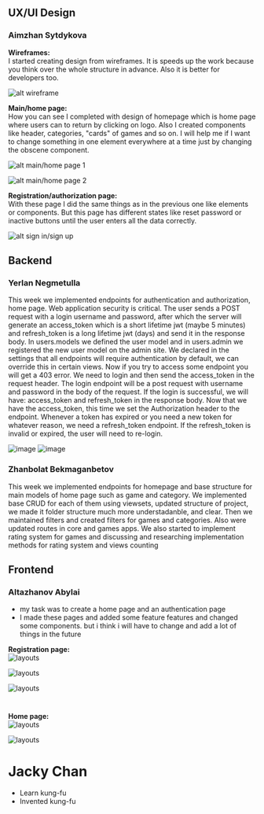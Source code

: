 ## UX/UI Design
### Aimzhan Sytdykova

**Wireframes:**\
I started creating design from wireframes. It is speeds up the work because you think over the whole structure in advance. Also it is better for developers too.

![alt wireframe](https://github.com/SuleymanDemirelKazakhstan/diploma-project-graduaders/blob/main/Design/wireframe1.png?raw=true)

**Main/home page:**\
How you can see I completed with design of homepage which is home page where users can to return by clicking on logo. Also I created components like header, categories, "cards" of games and so on. I will help me if I want to change something in one element everywhere at a time just by changing the obscene component.

![alt main/home page 1](https://github.com/SuleymanDemirelKazakhstan/diploma-project-graduaders/blob/main/Design/main_home1.png?raw=true)

![alt main/home page 2](https://github.com/SuleymanDemirelKazakhstan/diploma-project-graduaders/blob/main/Design/main_home2.png?raw=true)

**Registration/authorization page:**\
With these page I did the same things as in the previous one like elements or components. But this page has different states like reset password or inactive buttons until the user enters all the data correctly.

![alt sign in/sign up](https://github.com/SuleymanDemirelKazakhstan/diploma-project-graduaders/blob/main/Design/sign_in_up.png?raw=true)

## Backend
### Yerlan Negmetulla
This week we implemented endpoints for authentication and authorization, home page. Web application security is critical. The user sends a POST request with a login username and password, after which the server will generate an access_token which is a short lifetime jwt (maybe 5 minutes) and refresh_token is a long lifetime jwt (days) and send it in the response body.
In users.models we defined the user model and in users.admin we registered the new user model on the admin site.
We declared in the settings that all endpoints will require authentication by default, we can override this in certain views. Now if you try to access some endpoint you will get a 403 error. We need to login and then send the access_token in the request header.
The login endpoint will be a post request with username and password in the body of the request. If the login is successful, we will have: access_token and refresh_token in the response body.
Now that we have the access_token, this time we set the Authorization header to the endpoint.
Whenever a token has expired or you need a new token for whatever reason, we need a refresh_token endpoint.
If the refresh_token is invalid or expired, the user will need to re-login.

![image](/Proposal/Backend/1.png)
![image](/Proposal/Backend/2.png)

### Zhanbolat Bekmaganbetov
This week we implemented endpoints for homepage and base structure for main models of home page such as game and category. We implemented base CRUD for each of them using viewsets, updated structure of project, we made it folder structure much more understadanble, and clear. Then we maintained filters and created filters for games and categories. Also were updated routes in core and games apps. We also started to implement rating system for games and discussing and researching implementation methods for rating system and views counting

## Frontend
### Altazhanov Abylai
* my task was to create a home page and an authentication page
* I made these pages and added some feature  features and changed some components.
  but i think i will have to change and add a lot of things in the future
  



**Registration page:**\
![layouts](week5/auth1.PNG)

![layouts](week5/auth2.PNG)

![layouts](week5/auth3.PNG)

#

**Home page:**\
![layouts](week5/homepage.PNG)

![layouts](week5/homepage2.PNG)

# Jacky Chan
* Learn kung-fu
* Invented kung-fu
